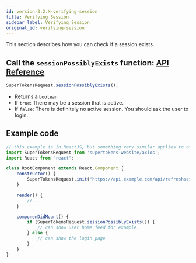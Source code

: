 ```yaml
---
id: version-3.2.X-verifying-session
title: Verifying Session
sidebar_label: Verifying Session
original_id: verifying-session
---
```


This section describes how you can check if a session exists.

## Call the ```sessionPossiblyExists``` function: [API Reference](../api-reference/api-reference#sessionpossiblyexists)
```js
SuperTokensRequest.sessionPossiblyExists();
```
- Returns a ```boolean```
- If ```true```: There may be a session that is active.
- If ```false```: There is definitely no active session. You should ask the user to login.

<div class="divider"></div>

## Example code
```js
// this example is in ReactJS, but something very similar applies to other frameworks as well.
import SuperTokensRequest from 'supertokens-website/axios';
import React from "react";

class RootComponent extends React.Component {
    constructor() {
        SuperTokensRequest.init("https://api.example.com/api/refreshsession", 440);
    }

    render() {
        //...
    }

    componenDidMount() {
        if (SuperTokensRequest.sessionPossiblyExists()) {
            // can show user home feed for example.
        } else {
            // can show the login page
        }
    }
}
```